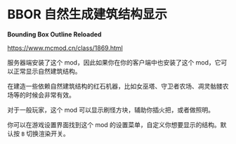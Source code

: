 # BBOR 自然生成建筑结构显示
**Bounding Box Outline Reloaded**

https://www.mcmod.cn/class/1869.html

服务器端安装了这个 mod，因此如果你在你的客户端中也安装了这个 mod，它可以正常显示自然建筑结构。

在建造一些依赖自然建筑结构的红石机器，比如女巫塔、守卫者农场、凋灵骷髅农场等的时候会非常有效。

对于一般玩家，这个 mod 可以显示刷怪方块，辅助你插火把，或者做照明。

你可以在游戏设置界面找到这个 mod 的设置菜单，自定义你想要显示的结构。默认按 `B` 切换渲染开关。